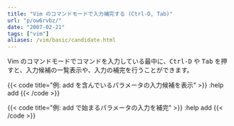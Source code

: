 ```yaml
---
title: "Vim のコマンドモードで入力補完する (Ctrl-D, Tab)"
url: "p/ow6rvbz/"
date: "2007-02-21"
tags: ["vim"]
aliases: /vim/basic/candidate.html
---
```


Vim のコマンドモードでコマンドを入力している最中に、<kbd>Ctrl-D</kbd> や <kbd>Tab</kbd> を押すと、入力候補の一覧表示や、入力の補完を行うことができます。

{{< code title="例: add を含んでいるパラメータの入力候補を表示" >}}
:help add<Ctrl-D>
{{< /code >}}

{{< code title="例: add で始まるパラメータの入力を補完" >}}
:help add<TAB>
{{< /code >}}

